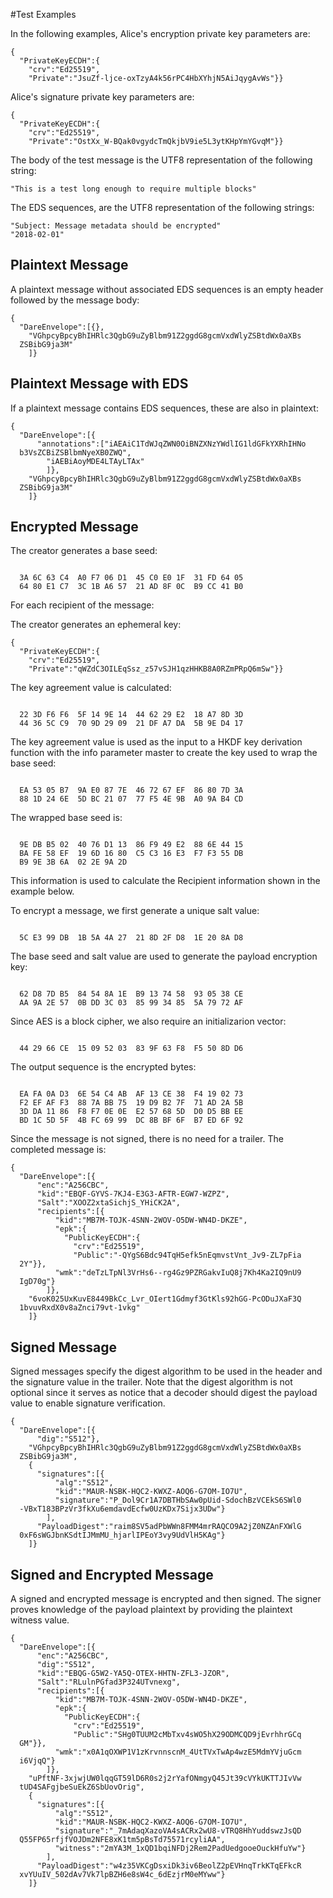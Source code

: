 
#Test Examples

In the following examples, Alice's encryption private key parameters are:

~~~~
{
  "PrivateKeyECDH":{
    "crv":"Ed25519",
    "Private":"JsuZf-ljce-oxTzyA4k56rPC4HbXYhjN5AiJqygAvWs"}}
~~~~

 Alice's signature private key parameters are:

~~~~
{
  "PrivateKeyECDH":{
    "crv":"Ed25519",
    "Private":"OstXx_W-BQak0vgydcTmQkjbV9ie5L3ytKHpYmYGvqM"}}
~~~~

The body of the test message is the UTF8 representation of the following string:

~~~~
"This is a test long enough to require multiple blocks"
~~~~

The EDS sequences, are the UTF8 representation of the following strings:

~~~~
"Subject: Message metadata should be encrypted"
"2018-02-01"
~~~~

## Plaintext Message

A plaintext message without associated EDS sequences is an empty header
followed by the message body:

~~~~
{
  "DareEnvelope":[{},
    "VGhpcyBpcyBhIHRlc3QgbG9uZyBlbm91Z2ggdG8gcmVxdWlyZSBtdWx0aXBs
  ZSBibG9ja3M"
    ]}
~~~~

## Plaintext Message with EDS

If a plaintext message contains EDS sequences, these are also in plaintext:

~~~~
{
  "DareEnvelope":[{
      "annotations":["iAEAiC1TdWJqZWN0OiBNZXNzYWdlIG1ldGFkYXRhIHNo
  b3VsZCBiZSBlbmNyeXB0ZWQ",
        "iAEBiAoyMDE4LTAyLTAx"
        ]},
    "VGhpcyBpcyBhIHRlc3QgbG9uZyBlbm91Z2ggdG8gcmVxdWlyZSBtdWx0aXBs
  ZSBibG9ja3M"
    ]}
~~~~

## Encrypted Message

The creator generates a base seed:

~~~~

  3A 6C 63 C4  A0 F7 06 D1  45 C0 E0 1F  31 FD 64 05
  64 80 E1 C7  3C 1B A6 57  21 AD 8F 0C  B9 CC 41 B0
~~~~

For each recipient of the message:

The creator generates an ephemeral key:

~~~~
{
  "PrivateKeyECDH":{
    "crv":"Ed25519",
    "Private":"qWZdC3OILEqSsz_z57vSJH1qzHHKB8A0RZmPRpQ6mSw"}}
~~~~

The key agreement value is calculated:

~~~~

  22 3D F6 F6  5F 14 9E 14  44 62 29 E2  18 A7 8D 3D
  44 36 5C C9  70 9D 29 09  21 DF A7 DA  5B 9E D4 17
~~~~

The key agreement value is used as the input to a HKDF key
derivation function with the info parameter 
master to create the key used to wrap the base seed:

~~~~

  EA 53 05 B7  9A E0 87 7E  46 72 67 EF  86 80 7D 3A
  88 1D 24 6E  5D BC 21 07  77 F5 4E 9B  A0 9A B4 CD
~~~~

The wrapped base seed is:

~~~~

  9E DB B5 02  40 76 D1 13  86 F9 49 E2  88 6E 44 15
  BA FE 58 EF  19 6D 16 80  C5 C3 16 E3  F7 F3 55 DB
  B9 9E 3B 6A  02 2E 9A 2D
~~~~

This information is used to calculate the Recipient information
shown in the example below.

To encrypt a message, we first generate a unique salt value:


~~~~

  5C E3 99 DB  1B 5A 4A 27  21 8D 2F D8  1E 20 8A D8
~~~~

The base seed and salt value are used to generate the payload encryption
key:

~~~~

  62 D8 7D B5  84 54 8A 1E  B9 13 74 58  93 05 38 CE
  AA 9A 2E 57  0B DD 3C 03  85 99 34 85  5A 79 72 AF
~~~~

Since AES is a block cipher, we also require an initializarion vector:

~~~~

  44 29 66 CE  15 09 52 03  83 9F 63 F8  F5 50 8D D6
~~~~

The output sequence is the encrypted bytes:

~~~~

  EA FA 0A D3  6E 54 C4 AB  AF 13 CE 38  F4 19 02 73
  F2 EF AF F3  88 7A BB 75  19 D9 B2 7F  71 AD 2A 5B
  3D DA 11 86  F8 F7 0E 0E  E2 57 68 5D  D0 D5 BB EE
  BD 1C 5D 5F  4B FC 69 99  DC 8B BF 6F  B7 ED 6F 92
~~~~

Since the message is not signed, there is no need for a trailer.
The completed message is:

~~~~
{
  "DareEnvelope":[{
      "enc":"A256CBC",
      "kid":"EBQF-GYVS-7KJ4-E3G3-AFTR-EGW7-WZPZ",
      "Salt":"XOOZ2xtaSichjS_YHiCK2A",
      "recipients":[{
          "kid":"MB7M-TOJK-4SNN-2WOV-O5DW-WN4D-DKZE",
          "epk":{
            "PublicKeyECDH":{
              "crv":"Ed25519",
              "Public":"-QYgS6Bdc94TqH5efk5nEqmvstVnt_Jv9-ZL7pFia
  2Y"}},
          "wmk":"deTzLTpNl3VrHs6--rg4Gz9PZRGakvIuQ8j7Kh4Ka2IQ9nU9
  IgD70g"}
        ]},
    "6voK025UxKuvE8449BkCc_Lvr_OIert1Gdmyf3GtKls92hGG-PcODuJXaF3Q
  1bvuvRxdX0v8aZnci79vt-1vkg"
    ]}
~~~~

## Signed Message

Signed messages specify the digest algorithm to be used in the header and
the signature value in the trailer. Note that the digest algorithm is not optional
since it serves as notice that a decoder should digest the payload value 
to enable signature verification.

~~~~
{
  "DareEnvelope":[{
      "dig":"S512"},
    "VGhpcyBpcyBhIHRlc3QgbG9uZyBlbm91Z2ggdG8gcmVxdWlyZSBtdWx0aXBs
  ZSBibG9ja3M",
    {
      "signatures":[{
          "alg":"S512",
          "kid":"MAUR-NSBK-HQC2-KWXZ-AOQ6-G7OM-IO7U",
          "signature":"P_Dol9Cr1A7DBTHbSAw0pUid-SdochBzVCEkS6SWl0
  -VBxT183BPzVr3fkXu6emdavdEcfw0UzKDx7Sijx3UDw"}
        ],
      "PayloadDigest":"raim8SV5adPbWWn8FMM4mrRAQCO9A2jZ0NZAnFXWlG
  0xF6sWGJbnKSdtIJMmMU_hjarlIPEoY3vy9UdVlH5KAg"}
    ]}
~~~~

## Signed and Encrypted Message

A signed and encrypted message is encrypted and then signed.
The signer proves knowledge of the payload plaintext by providing the
plaintext witness value.

~~~~
{
  "DareEnvelope":[{
      "enc":"A256CBC",
      "dig":"S512",
      "kid":"EBQG-G5W2-YA5Q-OTEX-HHTN-ZFL3-JZOR",
      "Salt":"RLulnPGfad3P324UTvnexg",
      "recipients":[{
          "kid":"MB7M-TOJK-4SNN-2WOV-O5DW-WN4D-DKZE",
          "epk":{
            "PublicKeyECDH":{
              "crv":"Ed25519",
              "Public":"SHg0TUUM2cMbTxv4sWO5hX29ODMCQD9jEvrhhrGCq
  GM"}},
          "wmk":"x0A1qOXWP1V1zKrvnnscnM_4UtTVxTwAp4wzE5MdmYVjuGcm
  i6VjqQ"}
        ]},
    "uPftNF-3xjwjUW0lqqGT59lD6R0s2j2rYafONmgyQ45Jt39cVYkUKTTJIvVw
  tUD4SAFgjbeSuEkZ6SbUovOrig",
    {
      "signatures":[{
          "alg":"S512",
          "kid":"MAUR-NSBK-HQC2-KWXZ-AOQ6-G7OM-IO7U",
          "signature":"_7mAdaqXazoVA4sACRx2wU8-vTRQ8HhYuddswzJsQD
  Q55FP65rfjfVOJDm2NFE8xK1tm5pBsTd75571rcyliAA",
          "witness":"2mYA3M_1xQD1bqiNFDj2Rem2PadUedgooeOuckHfuYw"}
        ],
      "PayloadDigest":"w4z35VKCgDsxiDk3iv6BeolZ2pEVHnqTrkKTqEFkcR
  xvYUuIV_502dAv7Vk7lpBZH6e8sW4c_6dEzjrM0eMYww"}
    ]}
~~~~


